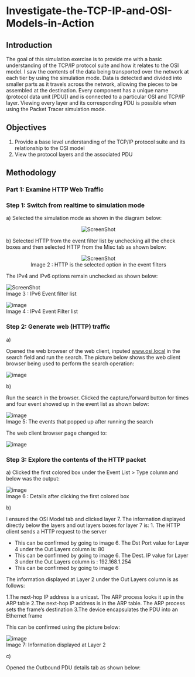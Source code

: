 # Investigate-the-TCP-IP-and-OSI-Models-in-Action

## Introduction

The goal of this simulation exercise is to provide me with a basic understanding of the TCP/IP protocol suite and how it relates to the OSI model. I saw the contents of the data being transported over the network at each tier by using the simulation mode.
Data is detected and divided into smaller parts as it travels across the network, allowing the pieces to be assembled at the destination. Every component has a unique name (protocol data unit [PDU]) and is connected to a particular OSI and TCP/IP layer. Viewing every layer and its corresponding PDU is possible when using the Packet Tracer simulation mode. 

## Objectives

1. Provide a base level understanding of the TCP/IP protocol suite and its relationship to the OSI model <br/>
2. View the protocol layers and the associated PDU

## Methodology

### Part 1: Examine HTTP Web Traffic
### Step 1: Switch from realtime to simulation mode

a) Selected the simulation mode as shown in the diagram below:

<div align="center">
  
![ScreenShot](https://github.com/the-original-copy/Investigate-the-TCP-IP-and-OSI-Models-in-Action/assets/77143082/771f46dc-1138-464c-b2c8-dfd0cc7a07bf)

</div> 

b)
Selected HTTP from the event filter list by unchecking all the check boxes and then selected HTTP from the Misc tab as shown below:

<div align="center">
  
![ScreenShot](https://github.com/the-original-copy/Investigate-the-TCP-IP-and-OSI-Models-in-Action/assets/77143082/c7ed5d8e-74bf-4054-b778-5861e972afd1)
<br/>Image 2 : HTTP is the selected option in the event filters

</div>

The IPv4 and IPv6 options remain unchecked as shown below:

![ScreenShot](https://github.com/the-original-copy/Investigate-the-TCP-IP-and-OSI-Models-in-Action/assets/77143082/3a056f5e-3a68-4aed-a986-530ed228457b)
<br/>Image 3 : IPv6 Event filter list

![image](https://github.com/the-original-copy/Investigate-the-TCP-IP-and-OSI-Models-in-Action/assets/77143082/7ccbabf1-f080-44ad-b180-ded9a6286980)
<br/>Image 4 : IPv4 Event Filter list

### Step 2: Generate web (HTTP) traffic

a)

Opened the web browser of the web client, inputed www.osi.local in the search field and run the search. The picture below shows the web client browser being used to perform the search operation:

![image](https://github.com/the-original-copy/Investigate-the-TCP-IP-and-OSI-Models-in-Action/assets/77143082/6c61c86f-bce9-48c6-81ab-938bad4c31d1)

b) 

Run the search in the browser. Clicked the capture/forward button for times and four event showed up in the event list as shown below:

![image](https://github.com/the-original-copy/Investigate-the-TCP-IP-and-OSI-Models-in-Action/assets/77143082/81b47dac-6076-4f38-8df6-990bf17a57b3)
<br/>Image 5: The events that popped up after running the search

The web client browser page changed to:

![image](https://github.com/the-original-copy/Investigate-the-TCP-IP-and-OSI-Models-in-Action/assets/77143082/b763ad64-0b3c-4ceb-987c-6f9e53eb1b05)


### Step 3: Explore the contents of the HTTP packet
a)
Clicked the first colored box under the Event List > Type column and below was the output:

![image](https://github.com/the-original-copy/Investigate-the-TCP-IP-and-OSI-Models-in-Action/assets/77143082/fa5fb8b9-579d-49a0-abe5-61ccd16135aa)
<br/>Image 6 : Details after clicking the first colored box

b)

I ensured the OSI Model tab and clicked layer 7. 
The information displayed directly below the layers and out layers boxes for layer 7 is: 1. The HTTP client sends a HTTP request to the server
* This can be confirmed by going to image 6.
The Dst Port value for Layer 4 under the Out Layers column is: 80
* This can be confirmed by going to image 6.
The Dest. IP value for Layer 3 under the Out Layers column is : 192.168.1.254
* This can be confirmed by going to image 6

The information displayed at Layer 2 under the Out Layers column is as follows:

1.The next-hop IP address is a unicast. The ARP process looks it up in the ARP table
2.The next-hop IP address is in the ARP table. The ARP process sets the frame’s destination
3.The device encapsulates the PDU into an Ethernet frame

This can be confirmed using the picture below:

![image](https://github.com/the-original-copy/Investigate-the-TCP-IP-and-OSI-Models-in-Action/assets/77143082/1de835f2-7ae8-42e5-91f5-be780e07c054)
</br> Image 7: Information displayed at Layer 2

c)

Opened the Outbound PDU details tab as shown below:
